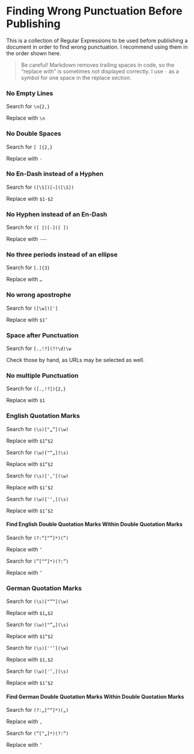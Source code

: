 # Finding Wrong Punctuation Before Publishing

This is a collection of Regular Expressions to be used before publishing a document in order to find wrong punctuation. I recommend using them in the order shown here.

> Be careful! Markdown removes trailing spaces in code, so the “replace with” is sometimes not displayed correctly. I use `·` as a symbol for one space in the replace section.

### No Empty Lines
Search for `\n{2,}`

Replace with `\n`

### No Double Spaces
Search for `[ ]{2,}`

Replace with `·`

### No En-Dash instead of a Hyphen
Search for `([\S])[–]([\S])`

Replace with `$1-$2`

### No Hyphen instead of an En-Dash
Search for `([ ])[-]([ ])`

Replace with `·–·`

### No three periods instead of an ellipse
Search for `[.]{3}`

Replace with `…`

### No wrong apostrophe
Search for `([\w])[']`

Replace with `$1’`

### Space after Punctuation
Search for `[.,!?](?!\d)\w`

Check those by hand, as URLs may be selected as well.

### No multiple Punctuation
Search for `([.,!?]){2,}`

Replace with `$1`

### English Quotation Marks
Search for `(\s)["„”](\w)`

Replace with `$1“$2`

Search for `(\w)["“„](\s)`

Replace with `$1”$2`

Search for `(\s)['‚’](\w)`

Replace with `$1‘$2`

Search for `(\w)['‘‚](\s)`

Replace with `$1’$2`

#### Find English Double Quotation Marks Within Double Quotation Marks
Search for `(?:“[^”]*)(“)`

Replace with `‘`

Search for `(”[^“]*)(?:”)`

Replace with `’`

### German Quotation Marks
Search for `(\s)["”“](\w)`

Replace with `$1„$2`

Search for `(\w)["”„](\s)`

Replace with `$1“$2`

Search for `(\s)['‘’](\w)`

Replace with `$1‚$2`

Search for `(\w)['’‚](\s)`

Replace with `$1‘$2`

#### Find German Double Quotation Marks Within Double Quotation Marks
Search for `(?:„[^“]*)(„)`

Replace with `‚`

Search for `(“[^„]*)(?:“)`

Replace with `‘`
